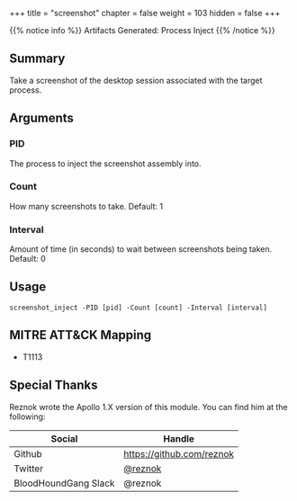 +++
title = "screenshot"
chapter = false
weight = 103
hidden = false
+++

{{% notice info %}}
Artifacts Generated: Process Inject
{{% /notice %}}

## Summary
Take a screenshot of the desktop session associated with the target process.

## Arguments

### PID

The process to inject the screenshot assembly into.

### Count

How many screenshots to take. Default: 1

### Interval

Amount of time (in seconds) to wait between screenshots being taken. Default: 0

## Usage
```
screenshot_inject -PID [pid] -Count [count] -Interval [interval]
```

## MITRE ATT&CK Mapping

- T1113

## Special Thanks
Reznok wrote the Apollo 1.X version of this module. You can find him at the following:

Social | Handle
-------|-------
Github|https://github.com/reznok
Twitter|[@reznok](https://twitter.com/rezn0k)
BloodHoundGang Slack|@reznok